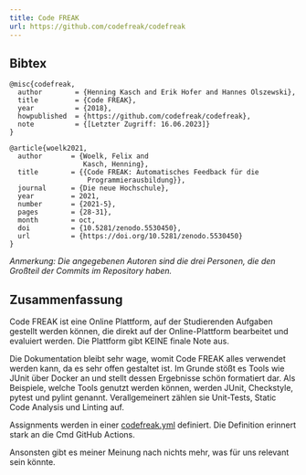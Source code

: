 ```yaml
---
title: Code FREAK
url: https://github.com/codefreak/codefreak
---
```


## Bibtex

```
@misc{codefreak, 
  author        = {Henning Kasch and Erik Hofer and Hannes Olszewski},
  title         = {Code FREAK},
  year          = {2018},
  howpublished  = {https://github.com/codefreak/codefreak},
  note          = {[Letzter Zugriff: 16.06.2023]}
}

@article{woelk2021,
  author       = {Woelk, Felix and
                  Kasch, Henning},
  title        = {{Code FREAK: Automatisches Feedback für die 
                   Programmierausbildung}},
  journal      = {Die neue Hochschule},
  year         = 2021,
  number       = {2021-5},
  pages        = {28-31},
  month        = oct,
  doi          = {10.5281/zenodo.5530450},
  url          = {https://doi.org/10.5281/zenodo.5530450}
}
```

*Anmerkung: Die angegebenen Autoren sind die drei Personen, die den Großteil der Commits im Repository haben.*

## Zusammenfassung

Code FREAK ist eine Online Plattform, auf der Studierenden Aufgaben gestellt werden können, die direkt auf der Online-Plattform bearbeitet und evaluiert werden. Die Plattform gibt KEINE finale Note aus.

Die Dokumentation bleibt sehr wage, womit Code FREAK alles verwendet werden kann, da es sehr offen gestaltet ist. Im Grunde stößt es Tools wie JUnit über Docker an und stellt dessen Ergebnisse schön formatiert dar. Als Beispiele, welche Tools genutzt werden können, werden JUnit, Checkstyle, pytest und pylint genannt. Verallgemeinert zählen sie Unit-Tests, Static Code Analysis und Linting auf.

Assignments werden in einer [codefreak.yml](https://docs.codefreak.org/codefreak/for-teachers/assignments.html#_add_code_freak_configuration) definiert. Die Definition erinnert stark an die Cmd GitHub Actions.

Ansonsten gibt es meiner Meinung nach nichts mehr, was für uns relevant sein könnte.
